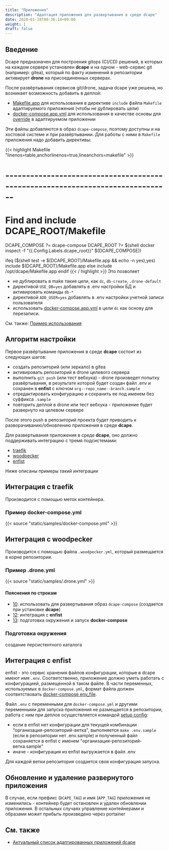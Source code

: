 ```yaml
---
title: "Приложения"
description: "Адаптация приложения для развертывания в среде dcape"
date: 2020-01-28T00:36:14+09:00
weight: 1
draft: false
---
```


## Введение

Dcape предназначен для построения gitops (CI/CD) решений, в которых на каждом сервере установлен **dcape** и на одном - web-сервис git (например: gitea), который по факту изменений в репозитории активирует **drone** на присоединенных серверах.

После развёртывания сервисов git/drone, задача dcape уже решена, но возникает возможность добавить в деплой:

* [Makefile.app](https://github.com/dopos/dcape/blob/v3/Makefile.app) для использования в директиве `include` файла `Makefile` адаптируемого приложения (чтобы не дублировать цели) 
* [docker-compose.app.yml](https://github.com/dopos/dcape/blob/v3/docker-compose.app.yml) для использования в качестве основы для [override](https://docs.docker.com/compose/extends/) в адаптируемом приложении

Эти файлы добавляются в образ `dcape-compose`, поэтому доступны и на хостовой системе и при развёртывании. Для работы с ними в `Makefile` приложения надо добавить директивы:

{{< highlight Makefile "linenos=table,anchorlinenos=true,lineanchors=makefile" >}}
# ------------------------------------------------------------------------------
# Find and include DCAPE_ROOT/Makefile
DCAPE_COMPOSE   ?= dcape-compose
DCAPE_ROOT      ?= $(shell docker inspect -f "{{.Config.Labels.dcape_root}}" $(DCAPE_COMPOSE))

ifeq ($(shell test -e $(DCAPE_ROOT)/Makefile.app && echo -n yes),yes)
  include $(DCAPE_ROOT)/Makefile.app
else
  include /opt/dcape/Makefile.app
endif
{{< / highlight >}}
Это позволяет
* не дублировать в make такие цели, как `dc`, `db-create`, `.drone-default`
* директивой `USE_DB=yes` добавлять в .env настройки БД и активировать команды `db-*`
* директивой `ADD_USER=yes` добавлять в .env настройки учетной записи пользователя
* использовать [docker-compose.app.yml](https://github.com/dopos/dcape/blob/v3/docker-compose.app.yml) в цели `dc` как основу для перезаписи.

См. также: [Пример использования](https://github.com/dopos/dcape-app-gomodproxy)

## Алгоритм настройки

Первое развёртывание приложения в среде **dcape** состоит из следующих шагов:

* создать репозиторий (или зеркало) в gitea
* активировать репозиторий в drone целевого сервера
* выполнить `git push` (или тест вебхука) - drone произведет попытку развёртывания, в результате которой будет создан файл .env и сохранен в **enfist** с ключом `org--repo_name--branch.sample`
* отредактировать конфигурацию и сохранить ее под именем без суффикса `.sample`
* повторить деплой в drone или тест вебхука - приложение будет развернуто на целевом сервере

После этого push в репозиторий проекта будет приводить к разворачиванию/обновлению приложения в среде **dcape**.

Для развертывания приложения в среде **dcape**, оно должно поддерживать интеграцию с тремя подсистемами:

* [traefik](/dcape/coreapps/router)
* [woodpecker](/dcape/coreapps/cicd)
* [enfist](/dcape/coreapps/config)

Ниже описаны примеры такий интеграции

## Интеграция с traefik

Производится с помощью меток контейнера.

### Пример docker-compose.yml

{{< source "static/samples/docker-compose.yml" >}}

## Интеграция с woodpecker

Производится с помощью файла `.woodpecker.yml`, который размещается в корне репозитория.

### Пример .drone.yml

{{< source "static/samples/.drone.yml" >}}

#### Пояснения по строкам

* [10](/dcape/usage/apps/#static/samples/.drone.yml-10): использовать для развертывания образ `dcape-compose` (создается при установке **dcape**)
* [12](/dcape/usage/apps/#static/samples/.drone.yml-12): интеграция с **enfist**
* [13](/dcape/usage/apps/#static/samples/.drone.yml-13): подготовка окружения и запуск **docker-compose**

### Подготовка окружения



создание персистентного каталога

## Интеграция с enfist

enfist - это сервис хранения файлов конфигурации, которые в dcape имеют имя `.env`. Соответственно, приложение должно уметь работать с конфигурацией, размещенной в таком файле. В части переменных, используемых в `docker-compose.yml`, формат файла должен соответствовать [docker-compose env_file](https://docs.docker.com/compose/compose-file/compose-file-v2/#env_file).

Файл `.env` c переменными для `docker-compose.yml` и другими переменными для запуска приложения не размещается в репозитории, работа с ним при деплое осуществляется командой [setup config](/dcape/usage/apps/#static/samples/.drone.yml-12):

* если в enfist нет конфигурации для текущей комбинации "организация-репозиторий-ветка", выполняется `make .env.sample` (если в репозитории нет .env.sample) и полученный файл сохраняется в enfist с именем "организация-репозиторий-ветка.sample"
* иначе - конфигурация из enfist выгружается в файл .env

Для каждой ветки репозитория создается своя конфигурация запуска.

## Обновление и удаление развернутого приложения

В случае, если префикс (`DCAPE_TAG`) и имя (`APP_TAG`) приложения не изменились - контейнер будет остановлен и удален обновлении приложения. В остальных случаях управление контейнерами и образами может прибыть произведено через portainer

## См. также

* [Актуальный список адаптированных приложений dcape](https://github.com/dopos?q=dcape3-app)
